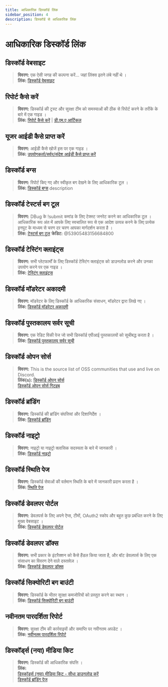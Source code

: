 ```yaml
---
title: आधिकारिक डिस्कॉर्ड लिंक
sidebar_position: 4
description: डिस्कॉर्ड से आधिकारिक लिंक
---
```


# आधिकारिक डिस्कॉर्ड लिंक

## **डिस्कॉर्ड वेबसाइट**
> __विवरण:__ एक ऐसी जगह की कल्पना करें... जहां लिंक्स इतने लंबे नहीं थे ।   <br/>
__लिंक:__ [डिस्कॉर्ड वेबसाइट](https://dis.gd/)

## **रिपोर्ट कैसे करें**
> __विवरण:__ डिस्कॉर्ड की ट्रस्ट और सुरक्षा टीम को समस्याओं की ठीक से रिपोर्ट करने के तरीके के बारे में एक गाइड ।   <br/>
__लिंक:__  [रिपोर्ट कैसे करें](https://dis.gd/howtoreport) | [डी.एम.ए आर्टिकल](https://discord.com/moderation/360058643194-104:-How-to-Report-Content-to-Discord)

## **यूजर आईडी कैसे प्राप्त करें** 
> __विवरण:__ आईडी कैसे खोजें इस पर एक गाइड ।   <br/>
__लिंक:__  [उपयोगकर्ता/सर्वर/संदेश आईडी कैसे प्राप्त करें](https://dis.gd/findmyid)

## **डिस्कॉर्ड बग्स**
> __विवरण:__  रिपोर्ट किए गए और स्वीकृत बग देखने के लिए आधिकारिक टूल ।   <br/>
__लिंक:__ [डिस्कॉर्ड बग्स](https://bugs.discord.com/)
description
## **डिस्कॉर्ड टेस्टर्स बग टूल**
> __विवरण:__ DBug के !submit कमांड के लिए टेक्स्ट जनरेट करने का आधिकारिक टूल । आधिकारिक रूप अंत में आपके लिए स्वचालित रूप से एक आदेश उत्पन्न करने के लिए प्रत्येक इनपुट के माध्यम से चरण दर चरण आपका मार्गदर्शन करता है ।   <br/>
__लिंक:__ [टेस्टर्स बग टूल](https://dis.gd/bug-tool)
__क्रेडिट:__ @53905483156684800

## **डिस्कॉर्ड टेस्टिंग क्लाइंट्स**
> __विवरण:__ सभी प्लेटफार्मों के लिए डिस्कॉर्ड टेस्टिंग क्लाइंट्स को डाउनलोड करने और उनका उपयोग करने पर एक गाइड ।   <br/>
__लिंक:__ [टेस्टिंग क्लाइंट्स](https://support.discord.com/hc/en-us/articles/360035675191-Discord-Testing-Clients)

## **डिस्कॉर्ड मॉडरेटर अकादमी** 
> __विवरण:__ मॉडरेटर के लिए डिस्कॉर्ड के आधिकारिक संसाधन, मॉडरेटर द्वारा लिखे गए ।   <br/>
__लिंक:__ [डिस्कॉर्ड मॉडरेटर अकादमी](https://dis.gd/moderation)

## **डिस्कॉर्ड पुस्तकालय सर्वर सूची**
> __विवरण:__ एक रेडिट विकी पेज जो सभी डिस्कॉर्ड एपीआई पुस्तकालयों को सूचीबद्ध करता है ।   <br/>
__लिंक:__ [डिस्कॉर्ड पुस्तकालय सर्वर सूची](https://www.reddit.com/r/discordapp/wiki/developers)

## **डिस्कॉर्ड ओपन सोर्स**
> __विवरण:__ This is the source list of OSS communities that use and live on Discord.   <br/>
__लिंक(s):__
[डिस्कॉर्ड ओपन सोर्स](https://discord.com/open-source)   <br/>
[डिस्कॉर्ड ओपन सोर्स गिटहब](https://github.com/discord/discord-open-source)

## **डिस्कॉर्ड ब्रांडिंग**  
> __विवरण:__ डिस्कॉर्ड की ब्रांडिंग संपत्तियां और दिशानिर्देश ।   <br/>
__लिंक:__ [डिस्कॉर्ड ब्रांडिंग](https://discord.com/branding)

## **डिस्कॉर्ड नाइट्रो**
> __विवरण:__  नाइट्रो या नाइट्रो क्लासिक सदस्यता के बारे में जानकारी ।   <br/>
__लिंक:__ [डिस्कॉर्ड नाइट्रो](https://dis.gd/nitro)

## **डिस्कॉर्ड स्थिति पेज**
> __विवरण:__ डिस्कॉर्ड सेवाओं की वर्तमान स्थिति के बारे में जानकारी प्रदान करता है ।   <br/>
__लिंक:__ [स्थिति पेज](https://dis.gd/status)

## **डिस्कॉर्ड डेवलपर पोर्टल**
> __विवरण:__ डेवलपर्स के लिए अपने ऐप्स, टीमों, OAuth2 स्कोप और बहुत कुछ प्रबंधित करने के लिए मुख्य वेबसाइट ।    <br/>
__लिंक:__ [डिस्कॉर्ड डेवलपर पोर्टल](https://discord.com/developers/)

## **डिस्कॉर्ड डेवलपर डॉक्स**
> __विवरण:__ सभी प्रकार के इंटरैक्शन को कैसे हैंडल किया जाता है, और बॉट डेवलपर्स के लिए एक संसाधन का विवरण देने वाले दस्तावेज़ ।   <br/>
__लिंक:__ [डिस्कॉर्ड डेवलपर डॉक्स](https://discord.dev/)

## **डिस्कॉर्ड सिक्योरिटी बग बाउंटी**
> __विवरण:__ डिस्कॉर्ड के भीतर सुरक्षा कमजोरियों को प्रस्तुत करने का स्थान ।   <br/>
__लिंक:__ [डिस्कॉर्ड सिक्योरिटी बग बाउंटी](https://discord.com/security)

## **नवीनतम पारदर्शिता रिपोर्ट** 
> __विवरण:__ सुरक्षा टीम की कार्रवाइयों और समाप्ति पर नवीनतम अपडेट ।   <br/>
__लिंक:__ [नवीनतम पारदर्शिता रिपोर्ट](https://discord.com/blog/discord-transparency-report-h1-2021)

## **डिस्कॉर्ड्स (नया) मीडिया किट**
> __विवरण:__ डिस्कॉर्ड की आधिकारिक संपत्ति ।   <br/>
__लिंक:__ <br/>
[डिस्कॉर्ड्स (नया) मीडिया किट - सीधा डाउनलोड करें](https://www.dropbox.com/sh/nabhhaq7kt59exr/AAB7U3f2pW-Jmvdul0yy7o-ia?dl=1)  <br/>
[डिस्कॉर्ड ब्रांडिंग पेज](https://discord.com/branding)

